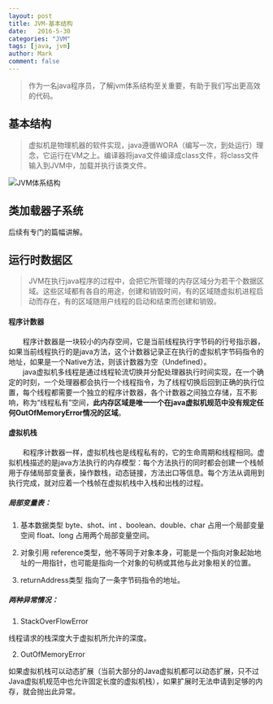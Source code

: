 ```yaml
---
layout: post
title: JVM-基本结构
date:   2016-5-30
categories: "JVM"
tags: [java, jvm]
author: Mark
comment: false
---
```


> 作为一名java程序员，了解jvm体系结构至关重要，有助于我们写出更高效的代码。

## 基本结构

> 虚拟机是物理机器的软件实现，java遵循WORA（编写一次，到处运行）理念，它运行在VM之上。编译器将java文件编译成class文件，将class文件输入到JVM中，加载并执行该类文件。

![JVM体系结构][1]

## 类加载器子系统
后续有专门的篇幅讲解。
## 运行时数据区
> JVM在执行java程序的过程中，会把它所管理的内存区域分为若干个数据区域。这些区域都有各自的用途，创建和销毁时间，有的区域随虚拟机进程启动而存在，有的区域随用户线程的启动和结束而创建和销毁。

#### 程序计数器
　　程序计数器是一块较小的内存空间，它是当前线程执行字节码的行号指示器，如果当前线程执行的是java方法，这个计数器记录正在执行的虚拟机字节码指令的地址，如果是一个Native方法，则该计数器为空（Undefined）。<br />
　　java虚拟机多线程是通过线程轮流切换并分配处理器执行时间实现，在一个确定的时刻，一个处理器都会执行一个线程指令，为了线程切换后回到正确的执行位置，每个线程都需要一个独立的程序计数器，各个计数器之间独立存储，互不影响，称为“线程私有”空间，**此内存区域是唯一一个在java虚拟机规范中没有规定任何OutOfMemoryError情况的区域**。

#### 虚拟机栈
　　和程序计数器一样，虚拟机栈也是线程私有的，它的生命周期和线程相同。虚拟机栈描述的是java方法执行的内存模型：每个方法执行的同时都会创建一个栈帧用于存储局部变量表，操作数栈，动态链接，方法出口等信息。每个方法从调用到执行完成，就对应着一个栈帧在虚拟机栈中入栈和出栈的过程。
##### 局部变量表：
1. 基本数据类型
byte、shot、int 、boolean、double、char 占用一个局部变量空间 float、long 占用两个局部变量空间。

2. 对象引用
reference类型，他不等同于对象本身，可能是一个指向对象起始地址的一用指针，也可能是指向一个对象的句柄或其他与此对象相关的位置。

3. returnAddress类型
指向了一条字节码指令的地址。

##### 两种异常情况：
1. StackOverFlowError 

线程请求的栈深度大于虚拟机所允许的深度。

2. OutOfMemoryError 

如果虚拟机栈可以动态扩展（当前大部分的Java虚拟机都可以动态扩展，只不过Java虚拟机规范中也允许固定长度的虚拟机栈），如果扩展时无法申请到足够的内存，就会抛出此异常。


 


  [1]: http://www.javainterviewpoint.com/wp-content/uploads/2016/01/JVM-Architecture.png